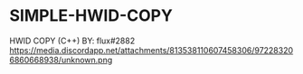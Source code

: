 # SIMPLE-HWID-COPY
HWID COPY (C++)
BY: flux#2882
https://media.discordapp.net/attachments/813538110607458306/972283206860668938/unknown.png
